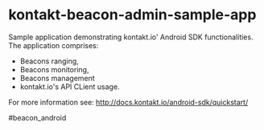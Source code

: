 kontakt-beacon-admin-sample-app
===============================

Sample application demonstrating kontakt.io' Android SDK functionalities. The application comprises:
- Beacons ranging,
- Beacons monitoring,
- Beacons management
- kontakt.io's API CLient usage.

For more information see: http://docs.kontakt.io/android-sdk/quickstart/


#beacon_android

